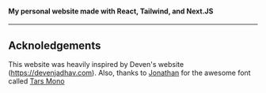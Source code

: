 #### My personal website made with React, Tailwind, and Next.JS
---
## Acknoledgements
This website was heavily inspired by Deven's website (https://devenjadhav.com). 
Also, thanks to [Jonathan](https://github.com/arctixdev) for the awesome font called [Tars Mono](https://tars.jonathanb.dk/)

